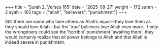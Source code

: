 +++
title = 'Surah 2, Verses 165'
date = '2025-08-27'
weight = 172
surah = 2
ayah = 165
tags = ["allah", "believers", "punishment"]
+++

Still there are some who take others as Allah’s equal—they love them as they should love Allah—but the ˹true˺ believers love Allah even more. If only the wrongdoers could see the ˹horrible˺ punishment ˹awaiting them˺, they would certainly realize that all power belongs to Allah and that Allah is indeed severe in punishment.